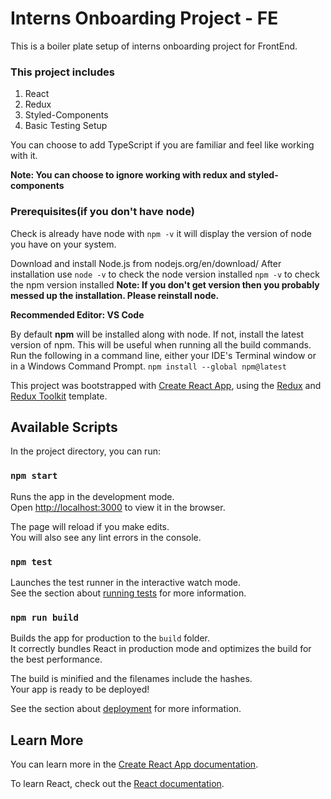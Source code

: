 # Interns Onboarding Project - FE

This is a boiler plate setup of interns onboarding project for FrontEnd.

### This project includes
1. React
2. Redux
3. Styled-Components
4. Basic Testing Setup

You can choose to add TypeScript if you are familiar and feel like working with it.

**Note: You can choose to ignore working with redux and styled-components**

### Prerequisites(if you don't have node)

Check is already have node with `npm -v` it will display the version of node you have on your system.

Download and install Node.js from nodejs.org/en/download/
After installation use
`node -v` to check the node version installed
`npm -v` to check the npm version installed
**Note: If you don't get version then you probably messed up the installation. Please reinstall node.**

**Recommended Editor: VS Code**

By default **npm** will be installed along with node. If not, install the latest version of npm. This will be useful when running all the build commands. Run the following in a command line, either your IDE's Terminal window or in a Windows Command Prompt.
`npm install --global npm@latest`

This project was bootstrapped with [Create React App](https://github.com/facebook/create-react-app), using the [Redux](https://redux.js.org/) and [Redux Toolkit](https://redux-toolkit.js.org/) template.

## Available Scripts

In the project directory, you can run:

### `npm start`

Runs the app in the development mode.<br />
Open [http://localhost:3000](http://localhost:3000) to view it in the browser.

The page will reload if you make edits.<br />
You will also see any lint errors in the console.

### `npm test`

Launches the test runner in the interactive watch mode.<br />
See the section about [running tests](https://facebook.github.io/create-react-app/docs/running-tests) for more information.

### `npm run build`

Builds the app for production to the `build` folder.<br />
It correctly bundles React in production mode and optimizes the build for the best performance.

The build is minified and the filenames include the hashes.<br />
Your app is ready to be deployed!

See the section about [deployment](https://facebook.github.io/create-react-app/docs/deployment) for more information.

## Learn More

You can learn more in the [Create React App documentation](https://facebook.github.io/create-react-app/docs/getting-started).

To learn React, check out the [React documentation](https://reactjs.org/).
